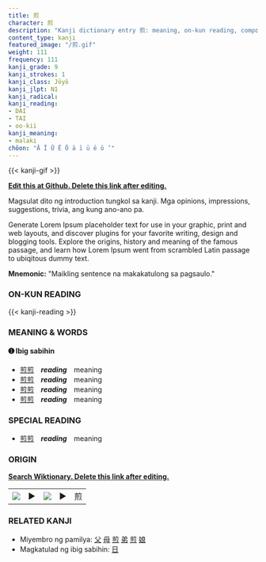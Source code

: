 ```yaml
---
title: 煎
character: 煎
description: "Kanji dictionary entry 煎: meaning, on-kun reading, compounds, origin, related kanji"
content_type: kanji
featured_image: "/煎.gif"
weight: 111
frequency: 111
kanji_grade: 9
kanji_strokes: 1
kanji_class: Jōyō
kanji_jlpt: N1
kanji_radical: 
kanji_reading: 
- DAI
- TAI
- oo-kii
kanji_meaning:
- malaki
chōon: "Ā Ī Ū Ē Ō ā ī ū ē ō ’"
---
```

[//]: # (Don't edit the line below. Kanji animated GIF code is automatically generated.)
{{< kanji-gif >}}

[//]: # (Edit below this line.)

**[Edit this at Github. Delete this link after editing.](https://github.com/tim0g/tim/tree/main/content/kanji/煎/index.md)**

Magsulat dito ng introduction tungkol sa kanji. Mga opinions, impressions, suggestions, trivia, ang kung ano-ano pa.

Generate Lorem Ipsum placeholder text for use in your graphic, print and web layouts, and discover plugins for your favorite writing, design and blogging tools. Explore the origins, history and meaning of the famous passage, and learn how Lorem Ipsum went from scrambled Latin passage to ubiqitous dummy text.
 
**Mnemonic:** "Maikling sentence na makakatulong sa pagsaulo."

### ON-KUN READING

[//]: # (Don't edit the line below. ON-KUN READING code is automatically generated.)
{{< kanji-reading >}}

### MEANING & WORDS

#### ➊ **Ibig sabihin**
  - [煎](../煎)[煎](../煎)　***reading***　meaning
  - [煎](../煎)[煎](../煎)　***reading***　meaning
  - [煎](../煎)[煎](../煎)　***reading***　meaning
  - [煎](../煎)[煎](../煎)　***reading***　meaning

### SPECIAL READING
  - [煎](../煎)[煎](../煎)　***reading***　meaning

### ORIGIN

**[Search Wiktionary. Delete this link after editing.](https://wiktionary.org/wiki/煎)**
<table class="kanji-table"><tr><td>
<img src="60px-煎-bronze.svg.png">
</td><td>▶</td><td>
<img src="60px-煎-oracle.svg.png">
</td><td>▶</td>
<td class="kanji-origin">煎</td>
</tr></table>

### RELATED KANJI
- Miyembro ng pamilya: [父](../父) [母](../母) [煎](../煎) [弟](../弟) [煎](../煎) [娘](../娘)
- Magkatulad ng ibig sabihin: [日](../日)
